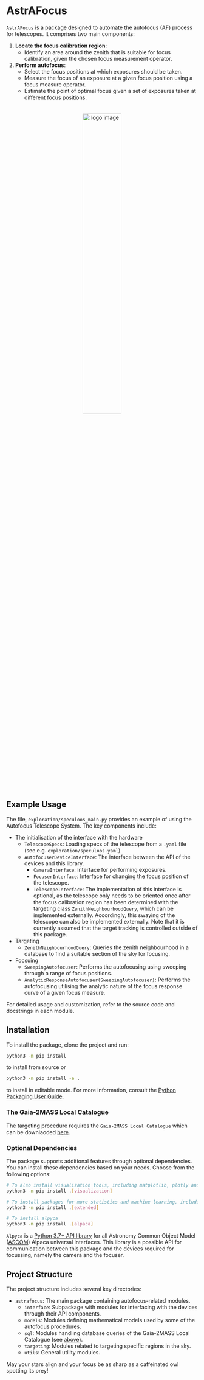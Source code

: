 # AstrAFocus
`AstrAFocus` is a package designed to automate the autofocus (AF) process for telescopes. It comprises two main components:
1. **Locate the focus calibration region**: 
   - Identify an area around the zenith that is suitable for focus calibration, given the chosen
   focus measurement operator.
2. **Perform autofocus**: 
   - Select the focus positions at which exposures should be taken.
   - Measure the focus of an exposure at a given focus position using a focus measure operator.
   - Estimate the point of optimal focus given a set of exposures taken at different focus positions.
<p align="center">
   <img src="docs/logo.png" alt="logo image" width="45%" style="margin: 20px;">
</p>

## Example Usage

The file, `exploration/speculoos_main.py` provides an example of using the Autofocus Telescope System.
The key components include:
- The initialisation of the interface with the hardware
  - `TelescopeSpecs`: Loading specs of the telescope from a `.yaml` file (see e.g. `exploration/speculoos.yaml`)
  - `AutofocuserDeviceInterface`: The interface between the API of the devices and this library.
    - `CameraInterface`: Interface for performing exposures.
    - `FocuserInterface`: Interface for changing the focus position of the telescope.
    - `TelescopeInterface`: The implementation of this interface is optional, as the telescope
    only needs to be oriented once after the focus calibration region has been determined 
    with the targeting class `ZenithNeighbourhoodQuery`, which can be implemented externally.
    Accordingly, this swaying of the telescope can also be implemented externally. Note that it is
    currently assumed that the target tracking is controlled outside of this package.
- Targeting
  - `ZenithNeighbourhoodQuery`: Queries the zenith neighbourhood in a database to find a suitable section of the sky for focusing.
- Focsuing
  - `SweepingAutofocuser`: Performs the autofocusing using sweeping through a range of focus positions.
  - `AnalyticResponseAutofocuser(SweepingAutofocuser)`: Performs the autofocusing utilising the analytic nature of the focus response curve of a given focus measure.

For detailed usage and customization, refer to the source code and docstrings in each module.

## Installation

To install the package, clone the project and run:
```bash
python3 -m pip install
```
to install from source or
```bash
python3 -m pip install -e .
```
to install in editable mode.
For more information, consult the [Python Packaging User Guide](https://packaging.python.org/en/latest/tutorials/installing-packages/#installing-from-a-local-src-tree).

### <a name="catalogue"></a>The Gaia-2MASS Local Catalogue
The targeting procedure requires the `Gaia-2MASS Local Catalogue` which can be downlaoded [here](https://github.com/ppp-one/gaia-tmass-sqlite).

### Optional Dependencies
The package supports additional features through optional dependencies.
You can install these dependencies based on your needs. Choose from the following options:
```bash
# To also install visualization tools, including matplotlib, plotly and dash
python3 -m pip install .[visualization]

# To install packages for more statistics and machine learning, including scikit-learn.
python3 -m pip install .[extended]

# To install alpyca
python3 -m pip install .[alpaca]
```
`Alpyca` is a [Python 3.7+ API library](https://pypi.org/project/alpyca/)
for all Astronomy Common Object Model ([ASCOM](https://ascom-standards.org/))
Alpaca universal interfaces.
This library is a possible API for communication between this package and the devices required
for focussing, namely the camera and the focuser.

## Project Structure
The project structure includes several key directories:
- `astrafocus`: The main package containing autofocus-related modules.
   - `interface`: Subpackage with modules for interfacing with the devices through their API components.
   - `models`: Modules defining mathematical models used by some of the autofocus procedures.
   - `sql`: Modules handling database queries of the Gaia-2MASS Local Catalogue (see [above](#catalogue)).
   - `targeting`: Modules related to targeting specific regions in the sky.
   - `utils`: General utility modules.

May your stars align and your focus be as sharp as a caffeinated owl spotting its prey!
